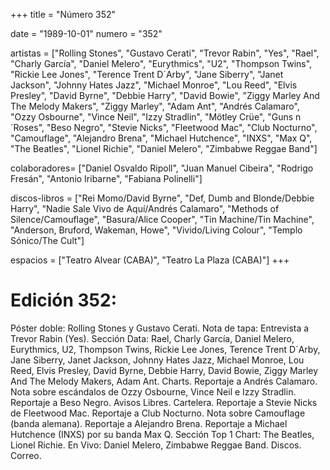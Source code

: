 +++
title = "Número 352"

date = "1989-10-01"
numero = "352"

artistas = ["Rolling Stones", "Gustavo Cerati", "Trevor Rabin", "Yes", "Rael", "Charly García", "Daniel Melero", "Eurythmics", "U2", "Thompson Twins", "Rickie Lee Jones", "Terence Trent D´Arby", "Jane Siberry", "Janet Jackson", "Johnny Hates Jazz", "Michael Monroe", "Lou Reed", "Elvis Presley", "David Byrne", "Debbie Harry", "David Bowie", "Ziggy Marley And The Melody Makers", "Ziggy Marley", "Adam Ant", "Andrés Calamaro", "Ozzy Osbourne", "Vince Neil", "Izzy Stradlin", "Mötley Crüe", "Guns n´Roses", "Beso Negro", "Stevie Nicks", "Fleetwood Mac", "Club Nocturno", "Camouflage", "Alejandro Brena", "Michael Hutchence", "INXS", "Max Q", "The Beatles", "Lionel Richie", "Daniel Melero", "Zimbabwe Reggae Band"]

colaboradores= ["Daniel Osvaldo Ripoll", "Juan Manuel Cibeira", "Rodrigo Fresán", "Antonio Iribarne", "Fabiana Polinelli"]

discos-libros = ["Rei Momo/David Byrne", "Def, Dumb and Blonde/Debbie Harry", "Nadie Sale Vivo de Aquí/Andrés Calamaro", "Methods of Silence/Camouflage", "Basura/Alice Cooper", "Tin Machine/Tin Machine", "Anderson, Bruford, Wakeman, Howe", "Vivido/Living Colour", "Templo Sónico/The Cult"]

espacios = ["Teatro Alvear (CABA)", "Teatro La Plaza (CABA)"]
+++

# Edición 352: 
Póster doble: Rolling Stones y Gustavo Cerati. Nota de tapa: Entrevista a Trevor Rabin (Yes). Sección Data: Rael, Charly García, Daniel Melero, Eurythmics, U2, Thompson Twins, Rickie Lee Jones, Terence Trent D´Arby, Jane Siberry, Janet Jackson, Johnny Hates Jazz, Michael Monroe, Lou Reed, Elvis Presley, David Byrne, Debbie Harry, David Bowie, Ziggy Marley And The Melody Makers, Adam Ant. Charts. Reportaje a Andrés Calamaro. Nota sobre escándalos de Ozzy Osbourne, Vince Neil e Izzy Stradlin. Reportaje a Beso Negro. Avisos Libres. Cartelera. Reportaje a Stevie Nicks de Fleetwood Mac. Reportaje a Club Nocturno. Nota sobre Camouflage (banda alemana). Reportaje a Alejandro Brena. Reportaje a Michael Hutchence (INXS) por su banda Max Q. Sección Top 1 Chart: The Beatles, Lionel Richie. En Vivo: Daniel Melero, Zimbabwe Reggae Band. Discos. Correo.
